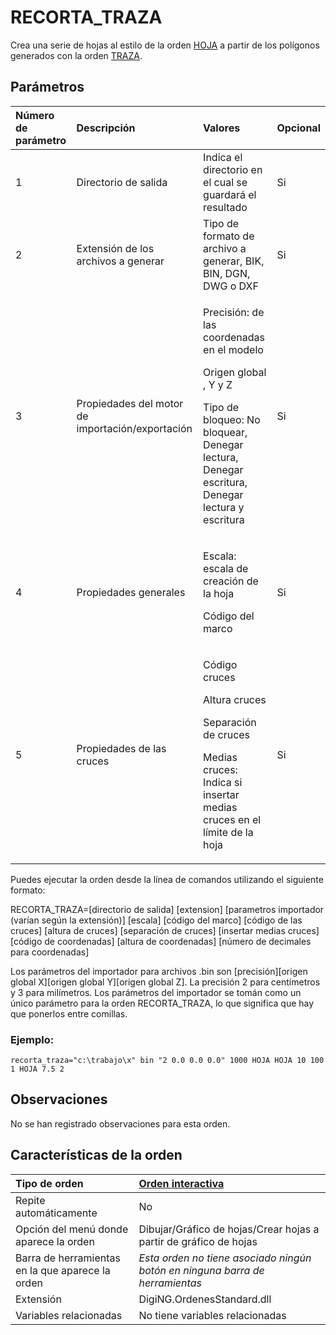 # RECORTA\_TRAZA

Crea una serie de hojas al estilo de la orden [HOJA](HOJA.html) a partir de los polígonos generados con la orden [TRAZA](TRAZA.html).

## Parámetros

<table>
  <thead>
    <tr>
      <th style="text-align:left">N&#xFA;mero de par&#xE1;metro</th>
      <th style="text-align:left">Descripci&#xF3;n</th>
      <th style="text-align:left">Valores</th>
      <th style="text-align:left">Opcional</th>
    </tr>
  </thead>
  <tbody>
    <tr>
      <td style="text-align:left">1</td>
      <td style="text-align:left">Directorio de salida</td>
      <td style="text-align:left">Indica el directorio en el cual se guardar&#xE1; el resultado</td>
      <td
      style="text-align:left">Si</td>
    </tr>
    <tr>
      <td style="text-align:left">2</td>
      <td style="text-align:left">Extensi&#xF3;n de los archivos a generar</td>
      <td style="text-align:left">Tipo de formato de archivo a generar, BIK, BIN, DGN, DWG o DXF</td>
      <td
      style="text-align:left">Si</td>
    </tr>
    <tr>
      <td style="text-align:left">3</td>
      <td style="text-align:left">Propiedades del motor de importaci&#xF3;n/exportaci&#xF3;n</td>
      <td style="text-align:left">
        <p>Precisi&#xF3;n: de las coordenadas en el modelo</p>
        <p>Origen global , Y y Z</p>
        <p>Tipo de bloqueo: No bloquear, Denegar lectura, Denegar escritura, Denegar
          lectura y escritura</p>
      </td>
      <td style="text-align:left">Si</td>
    </tr>
    <tr>
      <td style="text-align:left">4</td>
      <td style="text-align:left">Propiedades generales</td>
      <td style="text-align:left">
        <p>Escala: escala de creaci&#xF3;n de la hoja</p>
        <p>C&#xF3;digo del marco</p>
      </td>
      <td style="text-align:left">Si</td>
    </tr>
    <tr>
      <td style="text-align:left">5</td>
      <td style="text-align:left">Propiedades de las cruces</td>
      <td style="text-align:left">
        <p>C&#xF3;digo cruces</p>
        <p>Altura cruces</p>
        <p>Separaci&#xF3;n de cruces</p>
        <p>Medias cruces: Indica si insertar medias cruces en el l&#xED;mite de la
          hoja</p>
      </td>
      <td style="text-align:left">Si</td>
    </tr>
  </tbody>
</table>

Puedes ejecutar la orden desde la línea de comandos utilizando el siguiente formato:

RECORTA\_TRAZA=\[directorio de salida\] \[extension\] \[parametros importador \(varían según la extensión\)\] \[escala\] \[código del marco\] \[código de las cruces\] \[altura de cruces\] \[separación de cruces\] \[insertar medias cruces\] \[código de coordenadas\] \[altura de coordenadas\] \[número de decimales para coordenadas\]

Los parámetros del importador para archivos .bin son \[precisión\]\[origen global X\]\[origen global Y\]\[origen global Z\]. La precisión 2 para centímetros y 3 para milímetros. Los parámetros del importador se tomán como un único parámetro para la orden RECORTA\_TRAZA, lo que significa que hay que ponerlos entre comillas.

### Ejemplo:

`recorta_traza="c:\trabajo\x" bin "2 0.0 0.0 0.0" 1000 HOJA HOJA 10 100 1 HOJA 7.5 2`

## Observaciones

No se han registrado observaciones para esta orden.

## Características de la orden

| Tipo de orden | [Orden interactiva]() |
| :--- | :--- |
| Repite automáticamente | No |
| Opción del menú donde aparece la orden | Dibujar/Gráfico de hojas/Crear hojas a partir de gráfico de hojas |
| Barra de herramientas en la que aparece la orden | _Esta orden no tiene asociado ningún botón en ninguna barra de herramientas_ |
| Extensión | DigiNG.OrdenesStandard.dll |
| Variables relacionadas | No tiene variables relacionadas |

